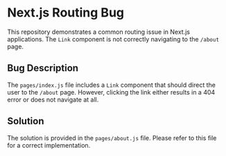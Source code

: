 # Next.js Routing Bug

This repository demonstrates a common routing issue in Next.js applications.  The `Link` component is not correctly navigating to the `/about` page.

## Bug Description

The `pages/index.js` file includes a `Link` component that should direct the user to the `/about` page.  However, clicking the link either results in a 404 error or does not navigate at all. 

## Solution

The solution is provided in the `pages/about.js` file.  Please refer to this file for a correct implementation.